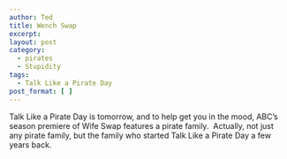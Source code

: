 ```yaml
---
author: Ted
title: Wench Swap
excerpt:
layout: post
category:
  - pirates
  - Stupidity
tags:
  - Talk Like a Pirate Day
post_format: [ ]
---
```

Talk Like a Pirate Day is tomorrow, and to help get you in the mood, ABC’s season premiere of Wife Swap features a pirate family.  Actually, not just any pirate family, but the family who started Talk Like a Pirate Day a few years back.